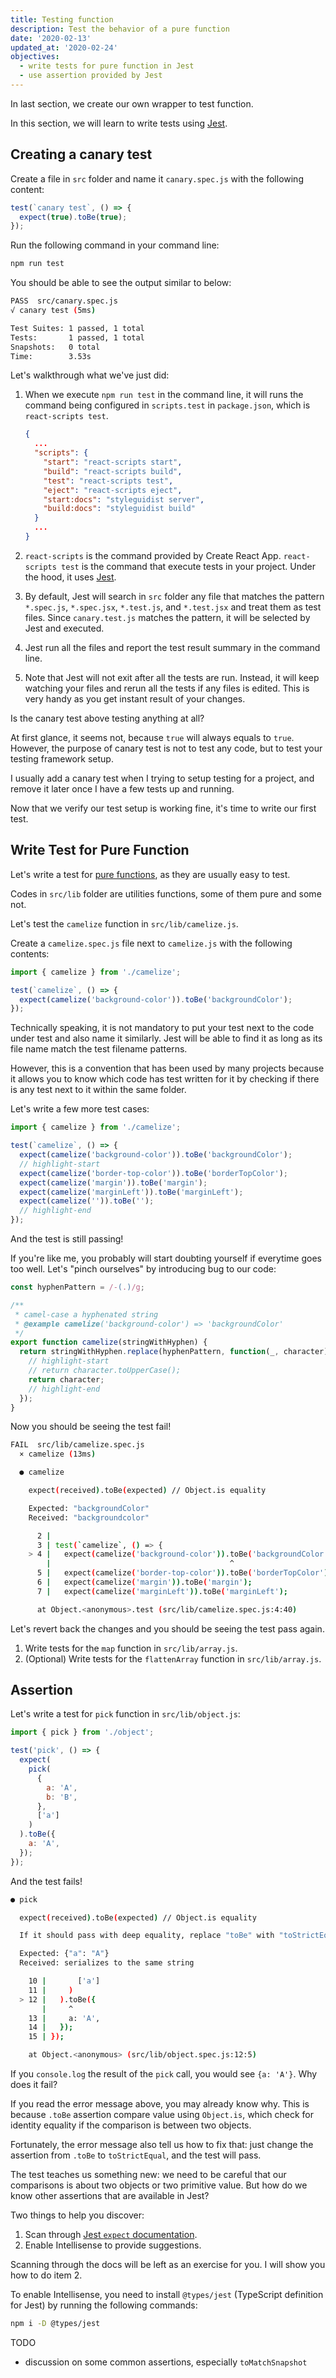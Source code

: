 ```yaml
---
title: Testing function
description: Test the behavior of a pure function
date: '2020-02-13'
updated_at: '2020-02-24'
objectives:
  - write tests for pure function in Jest
  - use assertion provided by Jest
---
```


In last section, we create our own wrapper to test function.

In this section, we will learn to write tests using [Jest].

## Creating a canary test

Create a file in `src` folder and name it `canary.spec.js` with the following content:

```js fileName=src/canary.spec.js
test(`canary test`, () => {
  expect(true).toBe(true);
});
```

Run the following command in your command line:

```bash
npm run test
```

You should be able to see the output similar to below:

```bash
PASS  src/canary.spec.js
√ canary test (5ms)

Test Suites: 1 passed, 1 total
Tests:       1 passed, 1 total
Snapshots:   0 total
Time:        3.53s
```

Let's walkthrough what we've just did:

1. When we execute `npm run test` in the command line, it will runs the command being configured in `scripts.test` in `package.json`, which is `react-scripts test`.

   ```json fileName=package.json highlightedLines=6
   {
     ...
     "scripts": {
       "start": "react-scripts start",
       "build": "react-scripts build",
       "test": "react-scripts test",
       "eject": "react-scripts eject",
       "start:docs": "styleguidist server",
       "build:docs": "styleguidist build"
     }
     ...
   }
   ```

1. `react-scripts` is the command provided by Create React App. `react-scripts test` is the command that execute tests in your project. Under the hood, it uses [Jest].

1. By default, Jest will search in `src` folder any file that matches the pattern `*.spec.js`, `*.spec.jsx`, `*.test.js`, and `*.test.jsx` and treat them as test files. Since `canary.test.js` matches the pattern, it will be selected by Jest and executed.

1. Jest run all the files and report the test result summary in the command line.

1. Note that Jest will not exit after all the tests are run. Instead, it will keep watching your files and rerun all the tests if any files is edited. This is very handy as you get instant result of your changes.

<aside>

Is the canary test above testing anything at all?

At first glance, it seems not, because `true` will always equals to `true`. However, the purpose of canary test is not to test any code, but to test your testing framework setup.

I usually add a canary test when I trying to setup testing for a project, and remove it later once I have a few tests up and running.

</aside>

Now that we verify our test setup is working fine, it's time to write our first test.

## Write Test for Pure Function

Let's write a test for [pure functions][pure-function], as they are usually easy to test.

Codes in `src/lib` folder are utilities functions, some of them pure and some not.

Let's test the `camelize` function in `src/lib/camelize.js`.

Create a `camelize.spec.js` file next to `camelize.js` with the following contents:

```js fileName=src/lib/camelize.spec.js
import { camelize } from './camelize';

test(`camelize`, () => {
  expect(camelize('background-color')).toBe('backgroundColor');
});
```

<aside>

Technically speaking, it is not mandatory to put your test next to the code under test and also name it similarly. Jest will be able to find it as long as its file name match the test filename patterns.

However, this is a convention that has been used by many projects because it allows you to know which code has test written for it by checking if there is any test next to it within the same folder.

</aside>

Let's write a few more test cases:

```js fileName=src/lib/camelize.spec.js
import { camelize } from './camelize';

test(`camelize`, () => {
  expect(camelize('background-color')).toBe('backgroundColor');
  // highlight-start
  expect(camelize('border-top-color')).toBe('borderTopColor');
  expect(camelize('margin')).toBe('margin');
  expect(camelize('marginLeft')).toBe('marginLeft');
  expect(camelize('')).toBe('');
  // highlight-end
});
```

And the test is still passing!

If you're like me, you probably will start doubting yourself if everytime goes too well. Let's "pinch ourselves" by introducing bug to our code:

```js fileName=src/lib/camelize.js
const hyphenPattern = /-(.)/g;

/**
 * camel-case a hyphenated string
 * @example camelize('background-color') => 'backgroundColor'
 */
export function camelize(stringWithHyphen) {
  return stringWithHyphen.replace(hyphenPattern, function(_, character) {
    // highlight-start
    // return character.toUpperCase();
    return character;
    // highlight-end
  });
}
```

Now you should be seeing the test fail!

```bash
FAIL  src/lib/camelize.spec.js
  × camelize (13ms)

  ● camelize

    expect(received).toBe(expected) // Object.is equality

    Expected: "backgroundColor"
    Received: "backgroundcolor"

      2 |
      3 | test(`camelize`, () => {
    > 4 |   expect(camelize('background-color')).toBe('backgroundColor');
        |                                        ^
      5 |   expect(camelize('border-top-color')).toBe('borderTopColor');
      6 |   expect(camelize('margin')).toBe('margin');
      7 |   expect(camelize('marginLeft')).toBe('marginLeft');

      at Object.<anonymous>.test (src/lib/camelize.spec.js:4:40)
```

Let's revert back the changes and you should be seeing the test pass again.

<Exercise title="Exercise">

1. Write tests for the `map` function in `src/lib/array.js`.
1. (Optional) Write tests for the `flattenArray` function in `src/lib/array.js`.

</Exercise>

## Assertion

Let's write a test for `pick` function in `src/lib/object.js`:

```js fileName=src/lib/object.spec.js
import { pick } from './object';

test('pick', () => {
  expect(
    pick(
      {
        a: 'A',
        b: 'B',
      },
      ['a']
    )
  ).toBe({
    a: 'A',
  });
});
```

And the test fails!

```bash
● pick

  expect(received).toBe(expected) // Object.is equality

  If it should pass with deep equality, replace "toBe" with "toStrictEqual"

  Expected: {"a": "A"}
  Received: serializes to the same string

    10 |       ['a']
    11 |     )
  > 12 |   ).toBe({
       |     ^
    13 |     a: 'A',
    14 |   });
    15 | });

    at Object.<anonymous> (src/lib/object.spec.js:12:5)
```

If you `console.log` the result of the `pick` call, you would see `{a: 'A'}`. Why does it fail?

If you read the error message above, you may already know why. This is because `.toBe` assertion compare value using `Object.is`, which check for identity equality if the comparison is between two objects.

Fortunately, the error message also tell us how to fix that: just change the assertion from `.toBe` to `toStrictEqual`, and the test will pass.

The test teaches us something new: we need to be careful that our comparisons is about two objects or two primitive value. But how do we know other assertions that are available in Jest?

Two things to help you discover:

1. Scan through [Jest `expect` documentation][expect-docs].
1. Enable Intellisense to provide suggestions.

Scanning through the docs will be left as an exercise for you. I will show you how to do item 2.

To enable Intellisense, you need to install `@types/jest` (TypeScript definition for Jest) by running the following commands:

```bash
npm i -D @types/jest
```

TODO

- discussion on some common assertions, especially `toMatchSnapshot`

[jest]: https://jestjs.io/
[pure-function]: /js-the-react-parts/functional-programming#pure-function
[expect-docs]: https://jestjs.io/docs/en/expect
